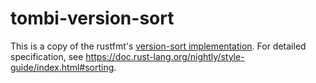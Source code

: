 # tombi-version-sort

This is a copy of the rustfmt's [version-sort implementation](https://github.com/rust-lang/rust/blob/14863ea0777c68348b3e6e7a8472423d273a52af/src/tools/rustfmt/src/sort.rs#L136).
For detailed specification, see https://doc.rust-lang.org/nightly/style-guide/index.html#sorting.
